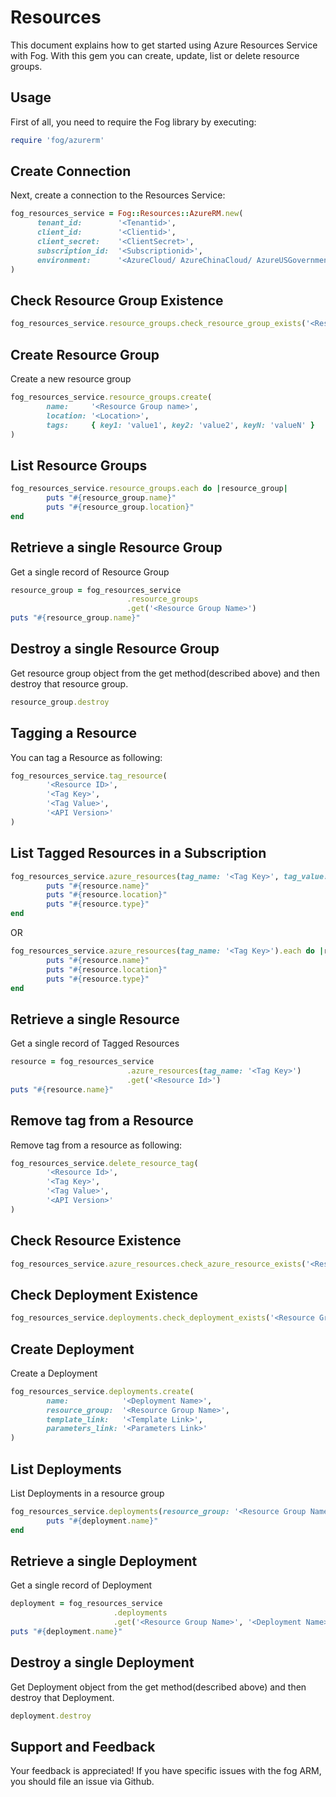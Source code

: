 # Resources

This document explains how to get started using Azure Resources Service with Fog. With this gem you can create, update, list or delete resource groups.

## Usage

First of all, you need to require the Fog library by executing:

```ruby
require 'fog/azurerm'
```

## Create Connection

Next, create a connection to the Resources Service:

```ruby
fog_resources_service = Fog::Resources::AzureRM.new(
      tenant_id:        '<Tenantid>',                                                         # Tenant id of Azure Active Directory Application
      client_id:        '<Clientid>',                                                         # Client id of Azure Active Directory Application
      client_secret:    '<ClientSecret>',                                                     # Client Secret of Azure Active Directory Application
      subscription_id:  '<Subscriptionid>',                                                   # Subscription id of an Azure Account
      environment:      '<AzureCloud/ AzureChinaCloud/ AzureUSGovernment/ AzureGermanCloud>'  # Azure cloud environment. Default is AzureCloud.
)
```

## Check Resource Group Existence

```ruby
fog_resources_service.resource_groups.check_resource_group_exists('<Resource Group Name>')
```

## Create Resource Group

Create a new resource group

```ruby
fog_resources_service.resource_groups.create(
        name:     '<Resource Group name>',
        location: '<Location>',
        tags:     { key1: 'value1', key2: 'value2', keyN: 'valueN' }                        # [Optional]
)
```
## List Resource Groups

```ruby
fog_resources_service.resource_groups.each do |resource_group|
        puts "#{resource_group.name}"
        puts "#{resource_group.location}"
end
```

## Retrieve a single Resource Group

Get a single record of Resource Group

```ruby
resource_group = fog_resources_service
                          .resource_groups
                          .get('<Resource Group Name>')
puts "#{resource_group.name}"
```

## Destroy a single Resource Group

Get resource group object from the get method(described above) and then destroy that resource group.

```ruby
resource_group.destroy
```
## Tagging a Resource

You can tag a Resource as following:

```ruby
fog_resources_service.tag_resource(
        '<Resource ID>',
        '<Tag Key>',
        '<Tag Value>',
        '<API Version>'
)
```

## List Tagged Resources in a Subscription

```ruby
fog_resources_service.azure_resources(tag_name: '<Tag Key>', tag_value: '<Tag Value>').each do |resource|
        puts "#{resource.name}"
        puts "#{resource.location}"
        puts "#{resource.type}"        
end
```
OR
```ruby
fog_resources_service.azure_resources(tag_name: '<Tag Key>').each do |resource|
        puts "#{resource.name}"
        puts "#{resource.location}"
        puts "#{resource.type}"        
end
```
## Retrieve a single Resource

Get a single record of Tagged Resources

```ruby
resource = fog_resources_service
                          .azure_resources(tag_name: '<Tag Key>')
                          .get('<Resource Id>')
puts "#{resource.name}"
```
## Remove tag from a Resource

Remove tag from a resource as following:

```ruby
fog_resources_service.delete_resource_tag(
        '<Resource Id>',
        '<Tag Key>',
        '<Tag Value>',
        '<API Version>'
)
```

## Check Resource Existence

```ruby
fog_resources_service.azure_resources.check_azure_resource_exists('<Resource Id>', '<API Version>')
```

## Check Deployment Existence

```ruby
fog_resources_service.deployments.check_deployment_exists('<Resource Group Name>', '<Deployment Name>')
```

## Create Deployment

Create a Deployment

```ruby
fog_resources_service.deployments.create(
        name:            '<Deployment Name>',
        resource_group:  '<Resource Group Name>',
        template_link:   '<Template Link>',
        parameters_link: '<Parameters Link>'
)
```
## List Deployments

List Deployments in a resource group

```ruby
fog_resources_service.deployments(resource_group: '<Resource Group Name>').each do |deployment|
        puts "#{deployment.name}"
end
```

## Retrieve a single Deployment

Get a single record of Deployment

```ruby
deployment = fog_resources_service
                       .deployments
                       .get('<Resource Group Name>', '<Deployment Name>')
puts "#{deployment.name}"
```

## Destroy a single Deployment

Get Deployment object from the get method(described above) and then destroy that Deployment.

```ruby
deployment.destroy
```

## Support and Feedback
Your feedback is appreciated! If you have specific issues with the fog ARM, you should file an issue via Github.
